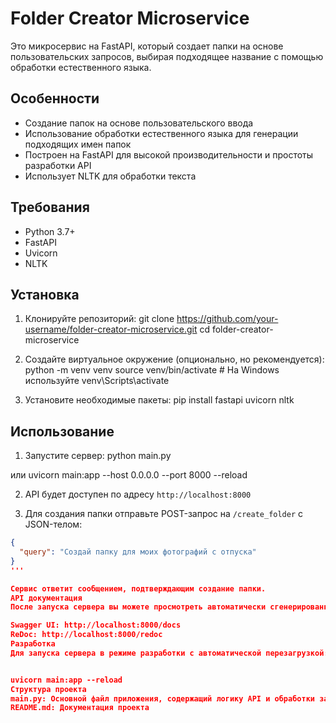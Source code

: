 # Folder Creator Microservice

Это микросервис на FastAPI, который создает папки на основе пользовательских запросов, выбирая подходящее название с помощью обработки естественного языка.

## Особенности

- Создание папок на основе пользовательского ввода
- Использование обработки естественного языка для генерации подходящих имен папок
- Построен на FastAPI для высокой производительности и простоты разработки API
- Использует NLTK для обработки текста

## Требования

- Python 3.7+
- FastAPI
- Uvicorn
- NLTK

## Установка

1. Клонируйте репозиторий:
git clone https://github.com/your-username/folder-creator-microservice.git
cd folder-creator-microservice



2. Создайте виртуальное окружение (опционально, но рекомендуется):
python -m venv venv
source venv/bin/activate # На Windows используйте venv\Scripts\activate



3. Установите необходимые пакеты:
pip install fastapi uvicorn nltk



## Использование

1. Запустите сервер:
python main.py


или
uvicorn main:app --host 0.0.0.0 --port 8000 --reload



2. API будет доступен по адресу `http://localhost:8000`

3. Для создания папки отправьте POST-запрос на `/create_folder` с JSON-телом:

```json
{
  "query": "Создай папку для моих фотографий с отпуска"
}
'''

Сервис ответит сообщением, подтверждающим создание папки.
API документация
После запуска сервера вы можете просмотреть автоматически сгенерированную документацию API:

Swagger UI: http://localhost:8000/docs
ReDoc: http://localhost:8000/redoc
Разработка
Для запуска сервера в режиме разработки с автоматической перезагрузкой:


uvicorn main:app --reload
Структура проекта
main.py: Основной файл приложения, содержащий логику API и обработки запросов
README.md: Документация проекта